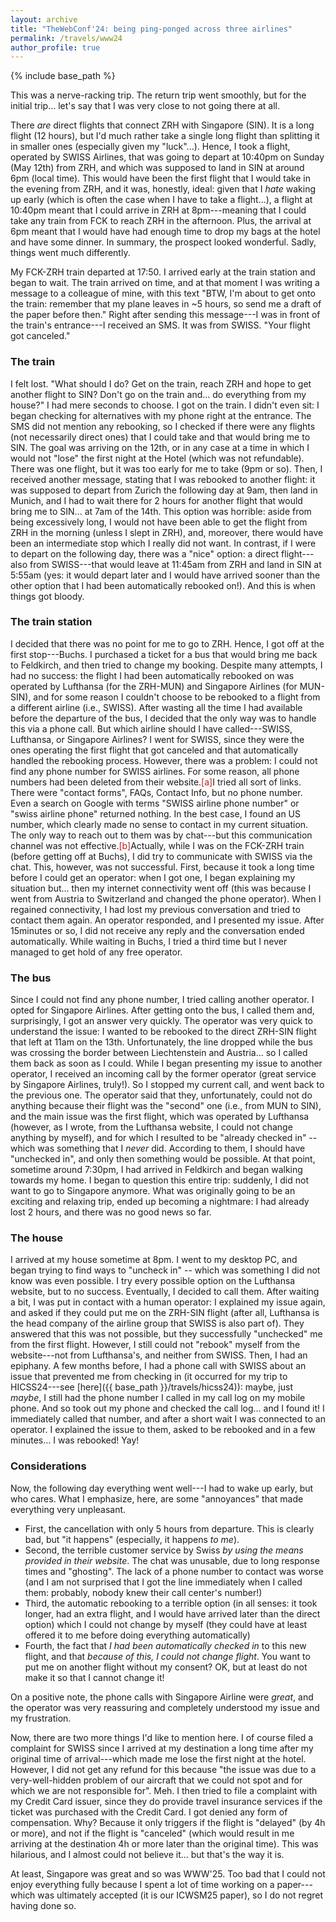 ```yaml
---
layout: archive
title: "TheWebConf'24: being ping-ponged across three airlines"
permalink: /travels/www24
author_profile: true
---
```


{% include base_path %}

This was a nerve-racking trip. The return trip went smoothly, but for the initial trip... let's say that I was very close to not going there at all.

There _are_ direct flights that connect ZRH with Singapore (SIN). It is a long flight (12 hours), but I'd much rather take a single long flight than splitting it in smaller ones (especially given my "luck"...). Hence, I took a flight, operated by SWISS Airlines, that was going to depart at 10:40pm on Sunday (May 12th) from ZRH, and which was supposed to land in SIN at around 6pm (local time). This would have been the first flight that I would take in the evening from ZRH, and it was, honestly, ideal: given that I _hate_ waking up early (which is often the case when I have to take a flight...), a flight at 10:40pm meant that I could arrive in ZRH at 8pm---meaning that I could take any train from FCK to reach ZRH in the afternoon. Plus, the arrival at 6pm meant that I would have had enough time to drop my bags at the hotel and have some dinner. In summary, the prospect looked wonderful. Sadly, things went much differently.

My FCK-ZRH train departed at 17:50. I arrived early at the train station and began to wait. The train arrived on time, and at that moment I was writing a message to a colleague of mine, with this text "BTW, I'm about to get onto the train: remember that my plane leaves in ~5 hours, so send me a draft of the paper before then." Right after sending this message---I was in front of the train's entrance---I received an SMS. It was from SWISS. "Your flight got canceled."

### The train


I felt lost. "What should I do? Get on the train, reach ZRH and hope to get another flight to SIN? Don't go on the train and... do everything from my house?" I had mere seconds to choose. I got on the train. I didn't even sit: I began checking for alternatives with my phone right at the entrance. The SMS did not mention any rebooking, so I checked if there were any flights (not necessarily direct ones) that I could take and that would bring me to SIN. The goal was arriving on the 12th, or in any case at a time in which I would not "lose" the first night at the Hotel (which was not refundable). There was one flight, but it was too early for me to take (9pm or so). Then, I received another message, stating that I was rebooked to another flight: it was supposed to depart from Zurich the following day at 9am, then land in Munich, and I had to wait there for 2 hours for another flight that would bring me to SIN... at 7am of the 14th. This option was horrible: aside from being excessively long, I would not have been able to get the flight from ZRH in the morning (unless I slept in ZRH), and, moreover, there would have been an intermediate stop which I really did not want. In contrast, if I were to depart on the following day, there was a "nice" option: a direct flight---also from SWISS---that would leave at 11:45am from ZRH and land in SIN at 5:55am (yes: it would depart later and I would have arrived sooner than the other option that I had been automatically rebooked on!). And this is when things got bloody.

### The train station

I decided that there was no point for me to go to ZRH. Hence, I got off at the first stop---Buchs. I purchased a ticket for a bus that would bring me back to Feldkirch, and then tried to change my booking. Despite many attempts, I had no success: the flight I had been automatically rebooked on was operated by Lufthansa (for the ZRH-MUN) and Singapore Airlines (for MUN-SIN), and for some reason I couldn't choose to be rebooked to a flight from a different airline (i.e., SWISS). After wasting all the time I had available before the departure of the bus, I decided that the only way was to handle this via a phone call. But which airline should I have called---SWISS, Lufthansa, or Singapore Airlines? I went for SWISS, since they were the ones operating the first flight that got canceled and that automatically handled the rebooking process. However, there was a problem: I could not find any phone number for SWISS airlines. For some reason, all phone numbers had been deleted from their website.<span class="footnote"><a style="color:firebrick">[a]</a><span class="footnote_content">I tried all sort of links. There were "contact forms", FAQs, Contact Info, but no phone number. Even a search on Google with terms "SWISS airline phone number" or "swiss airline phone" returned nothing. In the best case, I found an US number, which clearly made no sense to contact in my current situation.</span></span> The only way to reach out to them was by chat---but this communication channel was not effective.<span class="footnote"><a style="color:firebrick">[b]</a><span class="footnote_content">Actually, while I was on the FCK-ZRH train (before getting off at Buchs), I did try to communicate with SWISS via the chat. This, however, was not successful. First, because it took a long time before I could get an operator: when I got one, I began explaining my situation but... then my internet connectivity went off (this was because I went from Austria to Switzerland and changed the phone operator). When I regained connectivity, I had lost my previous conversation and tried to contact them again. An operator responded, and I presented my issue. After 15minutes or so, I did not receive any reply and the conversation ended automatically. While waiting in Buchs, I tried a third time but I never managed to get hold of any free operator.</span></span> 

### The bus

Since I could not find any phone number, I tried calling another operator. I opted for Singapore Airlines. After getting onto the bus, I called them and, surprisingly, I got an answer very quickly. The operator was very quick to understand the issue: I wanted to be rebooked to the direct ZRH-SIN flight that left at 11am on the 13th. Unfortunately, the line dropped while the bus was crossing the border between Liechtenstein and Austria... so I called them back as soon as I could. While I began presenting my issue to another operator, I received an incoming call by the former operator (great service by Singapore Airlines, truly!). So I stopped my current call, and went back to the previous one. The operator said that they, unfortunately, could not do anything because their flight was the "second" one (i.e., from MUN to SIN), and the main issue was the first flight, which was operated by Lufthansa (however, as I wrote, from the Lufthansa website, I could not change anything by myself), and for which I resulted to be "already checked in" -- which was something that I _never_ did. According to them, I should have "unchecked in", and only then something would be possible. At that point, sometime around 7:30pm, I had arrived in Feldkirch and began walking towards my home. I began to question this entire trip: suddenly, I did not want to go to Singapore anymore. What was originally going to be an exciting and relaxing trip, ended up becoming a nightmare: I had already lost 2 hours, and there was no good news so far. 

### The house

I arrived at my house sometime at 8pm. I went to my desktop PC, and began trying to find ways to "uncheck in" -- which was something I did not know was even possible. I try every possible option on the Lufthansa website, but to no success. Eventually, I decided to call them. After waiting a bit, I was put in contact with a human operator: I explained my issue again, and asked if they could put me on the ZRH-SIN flight (after all, Lufthansa is the head company of the airline group that SWISS is also part of). They answered that this was not possible, but they successfully "unchecked" me from the first flight. However, I still could not "rebook" myself from the website---not from Lufthansa's, and neither from SWISS. Then, I had an epiphany. A few months before, I had a phone call with SWISS about an issue that prevented me from checking in (it occurred for my trip to HICSS24---see [here]({{ base_path }}/travels/hicss24)): maybe, just _maybe_, I still had the phone number I called in my call log on my mobile phone. And so took out my phone and checked the call log... and I found it! I immediately called that number, and after a short wait I was connected to an operator. I explained the issue to them, asked to be rebooked and in a few minutes... I was rebooked! Yay! 

### Considerations

Now, the following day everything went well---I had to wake up early, but who cares. What I emphasize, here, are some "annoyances" that made everything very unpleasant. 

* First, the cancellation with only 5 hours from departure. This is clearly bad, but "it happens" (especially, it happens _to me_).
* Second, the terrible customer service by Swiss _by using the means provided in their website_. The chat was unusable, due to long response times and "ghosting". The lack of a phone number to contact was worse (and I am not surprised that I got the line immediately when I called them: probably, nobody knew their call center's number!)
* Third, the automatic rebooking to a terrible option (in all senses: it took longer, had an extra flight, and I would have arrived later than the direct option) which I could not change by myself (they could have at least offered it to me before doing everything automatically)
* Fourth, the fact that _I had been automatically checked in_ to this new flight, and that _because of this, I could not change flight_. You want to put me on another flight without my consent? OK, but at least do not make it so that I cannot change it!

On a positive note, the phone calls with Singapore Airline were _great_, and the operator was very reassuring and completely understood my issue and my frustration. 

Now, there are two more things I'd like to mention here. I of course filed a complaint for SWISS since I arrived at my destination a long time after my original time of arrival---which made me lose the first night at the hotel. However, I did not get any refund for this because "the issue was due to a very-well-hidden problem of our aircraft that we could not spot and for which we are not responsible for". Meh. I then tried to file a complaint with my Credit Card issuer, since they do provide travel insurance services if the ticket was purchased with the Credit Card. I got denied any form of compensation. Why? Because it only triggers if the flight is "delayed" (by 4h or more), and not if the flight is "canceled" (which would result in me arriving at the destination 4h or more later than the original time). This was hilarious, and I almost could not believe it... but that's the way it is.

At least, Singapore was great and so was WWW'25. Too bad that I could not enjoy everything fully because I spent a lot of time working on a paper---which was ultimately accepted (it is our ICWSM25 paper), so I do not regret having done so.